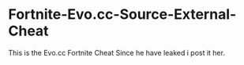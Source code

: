 # Fortnite-Evo.cc-Source-External-Cheat
This is the Evo.cc Fortnite Cheat Since he have leaked i post it her.










